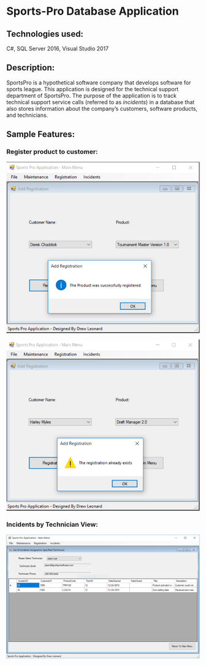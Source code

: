 # Sports-Pro Database Application

## Technologies used: 

C#, SQL Server 2016, Visual Studio 2017

## Description:

SportsPro is a hypothetical software company that develops software for sports league. This application is designed for the technical support department of SportsPro. The purpose of the application is to track technical support service calls (referred to as *incidents*) in a database that also stores information about the company’s customers, software products, and technicians. 

## Sample Features:

### Register product to customer:

![Successful Registration](https://github.com/drl96/SportsProApp/blob/master/Resources/Successful%20Registration.PNG)

![Registration that Already Exists](https://github.com/drl96/SportsProApp/blob/master/Resources/Registration%20that%20Already%20Exists.PNG)

### Incidents by Technician View:

![IncidentsByTechnician](https://github.com/drl96/SportsProApp/blob/master/Resources/IncidentsByTechnician.PNG)
